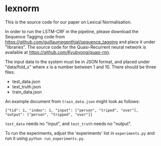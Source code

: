 # lexnorm

This is the source code for our paper on Lexical Normalisation.

In order to run the LSTM-CRF in the pipeline, please download the Sequence Tagging code from https://github.com/guillaumegenthial/sequence_tagging and place it under "libraries". The source code for the Quasi-Recurrent neural network is available at https://github.com/Kyubyong/quasi-rnn.

The input data to the system must be in JSON format, and placed under "data/fold_x" where x is a number between 1 and 10. There should be three files:

- test_data.json
- test_truth.json
- train_data.json

An example document from `train_data.json` might look as follows:

```
{"tid": 1, "index": 1, "input": ["person", "triped", "over"], "output": ["person", "tripped", "over"]}
```
`test_data` needs no "input", and `test_truth` needs no "output".

To run the experiments, adjust the 'experiments' list in `experiments.py` and run it using `python run_experiments.py`.

   
   
